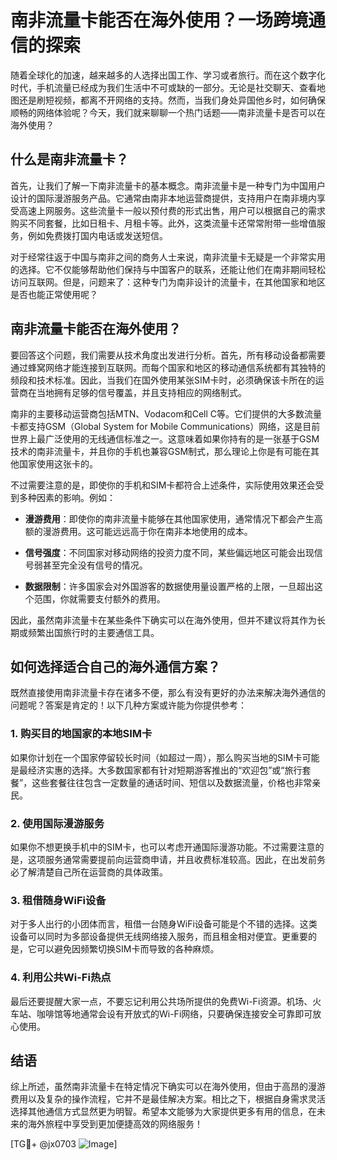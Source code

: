 # 南非流量卡能否在海外使用？一场跨境通信的探索

随着全球化的加速，越来越多的人选择出国工作、学习或者旅行。而在这个数字化时代，手机流量已经成为我们生活中不可或缺的一部分。无论是社交聊天、查看地图还是刷短视频，都离不开网络的支持。然而，当我们身处异国他乡时，如何确保顺畅的网络体验呢？今天，我们就来聊聊一个热门话题——南非流量卡是否可以在海外使用？

## 什么是南非流量卡？

首先，让我们了解一下南非流量卡的基本概念。南非流量卡是一种专门为中国用户设计的国际漫游服务产品。它通常由南非本地运营商提供，支持用户在南非境内享受高速上网服务。这些流量卡一般以预付费的形式出售，用户可以根据自己的需求购买不同套餐，比如日租卡、月租卡等。此外，这类流量卡还常常附带一些增值服务，例如免费拨打国内电话或发送短信。

对于经常往返于中国与南非之间的商务人士来说，南非流量卡无疑是一个非常实用的选择。它不仅能够帮助他们保持与中国客户的联系，还能让他们在南非期间轻松访问互联网。但是，问题来了：这种专门为南非设计的流量卡，在其他国家和地区是否也能正常使用呢？

## 南非流量卡能否在海外使用？

要回答这个问题，我们需要从技术角度出发进行分析。首先，所有移动设备都需要通过蜂窝网络才能连接到互联网。而每个国家和地区的移动通信系统都有其独特的频段和技术标准。因此，当我们在国外使用某张SIM卡时，必须确保该卡所在的运营商在当地拥有足够的信号覆盖，并且支持相应的网络制式。

南非的主要移动运营商包括MTN、Vodacom和Cell C等。它们提供的大多数流量卡都支持GSM（Global System for Mobile Communications）网络，这是目前世界上最广泛使用的无线通信标准之一。这意味着如果你持有的是一张基于GSM技术的南非流量卡，并且你的手机也兼容GSM制式，那么理论上你是有可能在其他国家使用这张卡的。

不过需要注意的是，即使你的手机和SIM卡都符合上述条件，实际使用效果还会受到多种因素的影响。例如：

- **漫游费用**：即使你的南非流量卡能够在其他国家使用，通常情况下都会产生高额的漫游费用。这可能远远高于你在南非本地使用的成本。
  
- **信号强度**：不同国家对移动网络的投资力度不同，某些偏远地区可能会出现信号弱甚至完全没有信号的情况。
  
- **数据限制**：许多国家会对外国游客的数据使用量设置严格的上限，一旦超出这个范围，你就需要支付额外的费用。

因此，虽然南非流量卡在某些条件下确实可以在海外使用，但并不建议将其作为长期或频繁出国旅行时的主要通信工具。

## 如何选择适合自己的海外通信方案？

既然直接使用南非流量卡存在诸多不便，那么有没有更好的办法来解决海外通信的问题呢？答案是肯定的！以下几种方案或许能为你提供参考：

### 1. 购买目的地国家的本地SIM卡

如果你计划在一个国家停留较长时间（如超过一周），那么购买当地的SIM卡可能是最经济实惠的选择。大多数国家都有针对短期游客推出的“欢迎包”或“旅行套餐”，这些套餐往往包含一定数量的通话时间、短信以及数据流量，价格也非常亲民。

### 2. 使用国际漫游服务

如果你不想更换手机中的SIM卡，也可以考虑开通国际漫游功能。不过需要注意的是，这项服务通常需要提前向运营商申请，并且收费标准较高。因此，在出发前务必了解清楚自己所在运营商的具体政策。

### 3. 租借随身WiFi设备

对于多人出行的小团体而言，租借一台随身WiFi设备可能是个不错的选择。这类设备可以同时为多部设备提供无线网络接入服务，而且租金相对便宜。更重要的是，它可以避免因频繁切换SIM卡而导致的各种麻烦。

### 4. 利用公共Wi-Fi热点

最后还要提醒大家一点，不要忘记利用公共场所提供的免费Wi-Fi资源。机场、火车站、咖啡馆等地通常会设有开放式的Wi-Fi网络，只要确保连接安全可靠即可放心使用。

## 结语

综上所述，虽然南非流量卡在特定情况下确实可以在海外使用，但由于高昂的漫游费用以及复杂的操作流程，它并不是最佳解决方案。相比之下，根据自身需求灵活选择其他通信方式显然更为明智。希望本文能够为大家提供更多有用的信息，在未来的海外旅程中享受到更加便捷高效的网络服务！

[TG💪+ @jx0703 ![Image](https://github.com/user-attachments/assets/dbca1d08-cadb-493c-b0ec-ad6f7a83f270)]